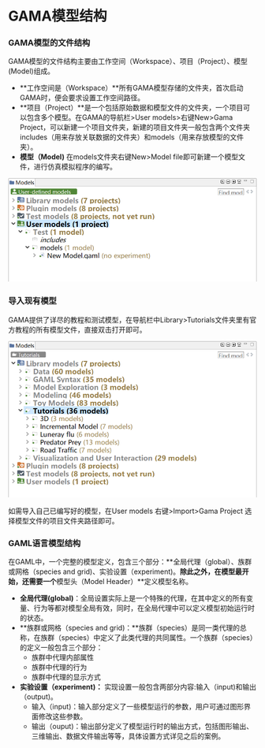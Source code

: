 # GAMA模型结构

### GAMA模型的文件结构

GAMA模型的文件结构主要由工作空间（Workspace）、项目（Project）、模型\(Model\)组成。

* **工作空间是（Workspace）**所有GAMA模型存储的文件夹，首次启动GAMA时，便会要求设置工作空间路径。
* **项目（Project）**是一个包括原始数据和模型文件的文件夹，一个项目可以包含多个模型。在GAMA的导航栏&gt;User models&gt;右键New&gt;Gama Project，可以新建一个项目文件夹，新建的项目文件夹一般包含两个文件夹includes（用来存放关联数据的文件夹）和models（用来存放模型的文件夹）。
* **模型（Model\)** 在models文件夹右键New&gt;Model file即可新建一个模型文件，进行仿真模拟程序的编写。

![3.1 GAMA&#x6A21;&#x578B;&#x7684;&#x6587;&#x4EF6;&#x7ED3;&#x6784; ](../.gitbook/assets/image%20%285%29.png)

### 导入现有模型

GAMA提供了详尽的教程和测试模型，在导航栏中Library&gt;Tutorials文件夹里有官方教程的所有模型文件，直接双击打开即可。

![3.2 GAMA&#x5B98;&#x65B9;&#x6559;&#x7A0B;&#x6A21;&#x578B;](../.gitbook/assets/image%20%286%29.png)

如需导入自己已编写好的模型，在User models 右键&gt;Import&gt;Gama Project 选择模型文件的项目文件夹路径即可。

### GAML语言模型结构

在GAML中，一个完整的模型定义，包含三个部分：**全局代理（global）、族群或网格（species and grid\)、实验设置（experiment\)。**除此之外，在模型最开始，还需要一个**模型头（Model Header）**定义模型名称。

* **全局代理\(global\)**：全局设置实际上是一个特殊的代理，在其中定义的所有变量、行为等都对模型全局有效，同时，在全局代理中可以定义模型初始运行时的状态。
* **族群或网格（species and grid\)：**族群（species）是同一类代理的总称，在族群（species）中定义了此类代理的共同属性。一个族群（species）的定义一般包含三个部分：
  * 族群中代理内部属性
  * 族群中代理的行为
  * 族群中代理的显示方式
* **实验设置（experiment\)：** 实现设置一般包含两部分内容:输入（input\)和输出（output\)。
  * 输入（input\)：输入部分定义了一些模型运行的参数，用户可通过图形界面修改这些参数。
  * 输出（ouput\)：输出部分定义了模型运行时的输出方式，包括图形输出、三维输出、数据文件输出等等，具体设置方式详见之后的案例。



